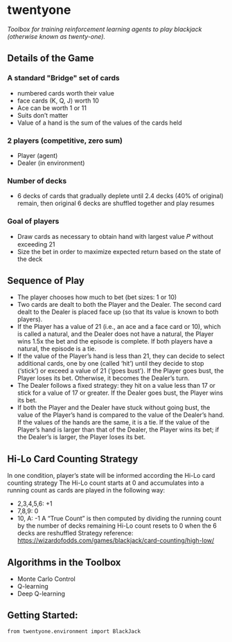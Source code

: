 # twentyone
*Toolbox for training reinforcement learning agents to play blackjack (otherwise known as twenty-one).*

## Details of the Game

### A standard "Bridge" set of cards
- numbered cards worth their value
- face cards (K, Q, J) worth 10
- Ace can be worth 1 or 11
- Suits don’t matter
- Value of a hand is the sum of the values of the cards held

### 2 players (competitive, zero sum)
- Player (agent)
- Dealer (in environment)

### Number of decks
- 6 decks of cards that gradually deplete until 2.4 decks (40% of original) remain, then original 6 decks are shuffled together and play resumes

### Goal of players
- Draw cards as necessary to obtain hand with largest value 𝑃 without exceeding 21
- Size the bet in order to maximize expected return based on the state of the deck

## Sequence of Play
- The player chooses how much to bet (bet sizes: 1 or 10)
- Two cards are dealt to both the Player and the Dealer.  The second card dealt to the Dealer is placed face up (so that its value is known to both players).
- If the Player has a value of 21 (i.e., an ace and a face card or 10), which is called a natural, and the Dealer does not have a natural, the Player wins 1.5x the bet and the episode is complete.  If both players have a natural, the episode is a tie.
- If the value of the Player’s hand is less than 21, they can decide to select additional cards, one by one (called ‘hit’) until they decide to stop (‘stick’) or exceed a value of 21 (‘goes bust’).  If the Player goes bust, the Player loses its bet.  Otherwise, it becomes the Dealer’s turn.
- The Dealer follows a fixed strategy: they hit on a value less than 17 or stick for a value of 17 or greater.  If the Dealer goes bust, the Player wins its bet. 
- If both the Player and the Dealer have stuck without going bust, the value of the Player’s hand is compared to the value of the Dealer’s hand.  If the values of the hands are the same, it is a tie.  If the value of the Player’s hand is larger than that of the Dealer, the Player wins its bet; if the Dealer’s is larger, the Player loses its bet.

## Hi-Lo Card Counting Strategy
In one condition, player’s state will be informed according the Hi-Lo card counting strategy
The Hi-Lo count starts at 0 and accumulates into a running count as cards are played in the following way:
- 2,3,4,5,6: +1
- 7,8,9: 0
- 10, A: -1
A “True Count” is then computed by dividing the running count by the number of decks remaining
Hi-Lo count resets to 0 when the 6 decks are reshuffled
Strategy reference: https://wizardofodds.com/games/blackjack/card-counting/high-low/ 


## Algorithms in the Toolbox
- Monte Carlo Control
- Q-learning
- Deep Q-learning


## Getting Started:

```{python}
from twentyone.environment import BlackJack
```
